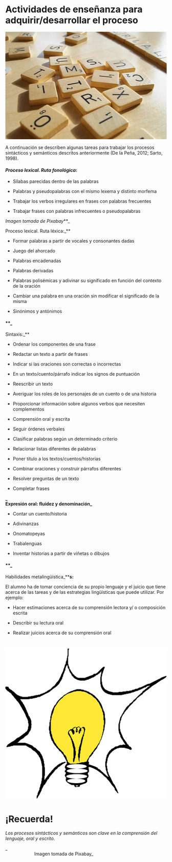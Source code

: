 # Actividades de enseñanza para adquirir/desarrollar el proceso


![letras juego Scrabble](img/game-2299097__340.jpg)


A continuación se describen algunas tareas para trabajar los procesos sintácticos y semánticos descritos anteriormente (De la Peña, 2012; Sarto, 1998).

#### **_Proceso lexical. Ruta fonológica_**:

*   Sílabas parecidas dentro de las palabras
    
*   Palabras y pseudopalabras con el mismo lexema y distinto morfema
    
*   Trabajar los verbos irregulares en frases con palabras frecuentes
    
*   Trabajar frases con palabras infrecuentes o pseudopalabras
    

_Imagen tomada de Pixabay_**_  
  
  
Proceso lexical. Ruta léxica:_**

*   Formar palabras a partir de vocales y consonantes dadas
    
*   Juego del ahorcado
    
*   Palabras encadenadas
    
*   Palabras derivadas
    
*   Palabras polisémicas y adivinar su significado en función del contexto de la oración
    
*   Cambiar una palabra en una oración sin modificar el significado de la misma
    
*   Sinónimos y antónimos
    

#### **_  
Sintaxis:_**

*   Ordenar los componentes de una frase
    
*   Redactar un texto a partir de frases
    
*   Indicar si las oraciones son correctas o incorrectas
    
*   En un texto/cuento/párrafo indicar los signos de puntuación
    
*   Reescribir un texto
    
*   Averiguar los roles de los personajes de un cuento o de una historia
    
*   Proporcionar información sobre algunos verbos que necesiten complementos
    
*   Comprensión oral y escrita
    
*   Seguir órdenes verbales
    
*   Clasificar palabras según un determinado criterio
    
*   Relacionar listas diferentes de palabras
    
*   Poner título a los textos/cuentos/historias
    
*   Combinar oraciones y construir párrafos diferentes
    
*   Resolver preguntas de un texto
    
*   Completar frases
    

**_  
Expresión oral: fluidez y denominación_**

*   Contar un cuento/historia
    
*   Adivinanzas
    
*   Onomatopeyas
    
*   Trabalenguas
    
*   Inventar historias a partir de viñetas o dibujos
    

#### **_  
Habilidades metalingüística_****s:**

El alumno ha de tomar conciencia de su propio lenguaje y el juicio que tiene acerca de las tareas y de las estrategias lingüísticas que puede utilizar. Por ejemplo:

*   Hacer estimaciones acerca de su comprensión lectora y/ o composición escrita
    
*   Describir su lectura oral
    
*   Realizar juicios acerca de su comprensión oral
    


# ![bombilla](img/lightbulb-31254__480.png)


# ¡Recuerda!

_Los procesos sintácticos y semánticos son clave en la comprensión del lenguaje, oral y escrito._

_                       
                       Imagen tomada de Pixabay_